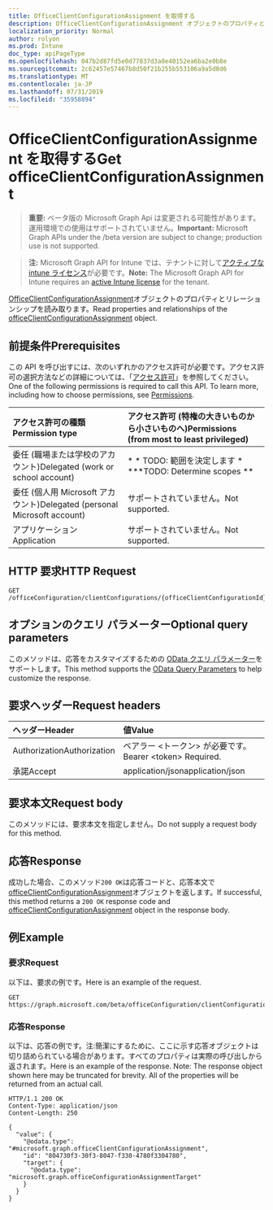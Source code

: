 ```yaml
---
title: OfficeClientConfigurationAssignment を取得する
description: OfficeClientConfigurationAssignment オブジェクトのプロパティとリレーションシップを読み取ります。
localization_priority: Normal
author: rolyon
ms.prod: Intune
doc_type: apiPageType
ms.openlocfilehash: 047b2d87fd5e0d77837d3a0e40152ea6ba2e0b8e
ms.sourcegitcommit: 2c62457e57467b8d50f21b255b553106a9a5d8d6
ms.translationtype: MT
ms.contentlocale: ja-JP
ms.lasthandoff: 07/31/2019
ms.locfileid: "35958894"
---
```

# <a name="get-officeclientconfigurationassignment"></a><span data-ttu-id="49380-103">OfficeClientConfigurationAssignment を取得する</span><span class="sxs-lookup"><span data-stu-id="49380-103">Get officeClientConfigurationAssignment</span></span>

> <span data-ttu-id="49380-104">**重要:** ベータ版の Microsoft Graph Api は変更される可能性があります。運用環境での使用はサポートされていません。</span><span class="sxs-lookup"><span data-stu-id="49380-104">**Important:** Microsoft Graph APIs under the /beta version are subject to change; production use is not supported.</span></span>

> <span data-ttu-id="49380-105">**注:** Microsoft Graph API for Intune では、テナントに対して[アクティブな intune ライセンス](https://go.microsoft.com/fwlink/?linkid=839381)が必要です。</span><span class="sxs-lookup"><span data-stu-id="49380-105">**Note:** The Microsoft Graph API for Intune requires an [active Intune license](https://go.microsoft.com/fwlink/?linkid=839381) for the tenant.</span></span>

<span data-ttu-id="49380-106">[OfficeClientConfigurationAssignment](../resources/intune-cirrus-officeclientconfigurationassignment.md)オブジェクトのプロパティとリレーションシップを読み取ります。</span><span class="sxs-lookup"><span data-stu-id="49380-106">Read properties and relationships of the [officeClientConfigurationAssignment](../resources/intune-cirrus-officeclientconfigurationassignment.md) object.</span></span>

## <a name="prerequisites"></a><span data-ttu-id="49380-107">前提条件</span><span class="sxs-lookup"><span data-stu-id="49380-107">Prerequisites</span></span>
<span data-ttu-id="49380-p101">この API を呼び出すには、次のいずれかのアクセス許可が必要です。アクセス許可の選択方法などの詳細については、「[アクセス許可](/graph/permissions-reference)」を参照してください。</span><span class="sxs-lookup"><span data-stu-id="49380-p101">One of the following permissions is required to call this API. To learn more, including how to choose permissions, see [Permissions](/graph/permissions-reference).</span></span>

|<span data-ttu-id="49380-110">アクセス許可の種類</span><span class="sxs-lookup"><span data-stu-id="49380-110">Permission type</span></span>|<span data-ttu-id="49380-111">アクセス許可 (特権の大きいものから小さいものへ)</span><span class="sxs-lookup"><span data-stu-id="49380-111">Permissions (from most to least privileged)</span></span>|
|:---|:---|
|<span data-ttu-id="49380-112">委任 (職場または学校のアカウント)</span><span class="sxs-lookup"><span data-stu-id="49380-112">Delegated (work or school account)</span></span>|<span data-ttu-id="49380-113">\* \* TODO: 範囲を決定します \* \*</span><span class="sxs-lookup"><span data-stu-id="49380-113">\*\*TODO: Determine scopes \*\*</span></span>|
|<span data-ttu-id="49380-114">委任 (個人用 Microsoft アカウント)</span><span class="sxs-lookup"><span data-stu-id="49380-114">Delegated (personal Microsoft account)</span></span>|<span data-ttu-id="49380-115">サポートされていません。</span><span class="sxs-lookup"><span data-stu-id="49380-115">Not supported.</span></span>|
|<span data-ttu-id="49380-116">アプリケーション</span><span class="sxs-lookup"><span data-stu-id="49380-116">Application</span></span>|<span data-ttu-id="49380-117">サポートされていません。</span><span class="sxs-lookup"><span data-stu-id="49380-117">Not supported.</span></span>|

## <a name="http-request"></a><span data-ttu-id="49380-118">HTTP 要求</span><span class="sxs-lookup"><span data-stu-id="49380-118">HTTP Request</span></span>
<!-- {
  "blockType": "ignored"
}
-->
``` http
GET /officeConfiguration/clientConfigurations/{officeClientConfigurationId}/assignments/{officeClientConfigurationAssignmentId}
```

## <a name="optional-query-parameters"></a><span data-ttu-id="49380-119">オプションのクエリ パラメーター</span><span class="sxs-lookup"><span data-stu-id="49380-119">Optional query parameters</span></span>
<span data-ttu-id="49380-120">このメソッドは、応答をカスタマイズするための [OData クエリ パラメーター](https://developer.microsoft.com/en-us/graph/docs/overview/query_parameters)をサポートします。</span><span class="sxs-lookup"><span data-stu-id="49380-120">This method supports the [OData Query Parameters](https://developer.microsoft.com/en-us/graph/docs/overview/query_parameters) to help customize the response.</span></span>

## <a name="request-headers"></a><span data-ttu-id="49380-121">要求ヘッダー</span><span class="sxs-lookup"><span data-stu-id="49380-121">Request headers</span></span>
|<span data-ttu-id="49380-122">ヘッダー</span><span class="sxs-lookup"><span data-stu-id="49380-122">Header</span></span>|<span data-ttu-id="49380-123">値</span><span class="sxs-lookup"><span data-stu-id="49380-123">Value</span></span>|
|:---|:---|
|<span data-ttu-id="49380-124">Authorization</span><span class="sxs-lookup"><span data-stu-id="49380-124">Authorization</span></span>|<span data-ttu-id="49380-125">ベアラー &lt;トークン&gt; が必要です。</span><span class="sxs-lookup"><span data-stu-id="49380-125">Bearer &lt;token&gt; Required.</span></span>|
|<span data-ttu-id="49380-126">承諾</span><span class="sxs-lookup"><span data-stu-id="49380-126">Accept</span></span>|<span data-ttu-id="49380-127">application/json</span><span class="sxs-lookup"><span data-stu-id="49380-127">application/json</span></span>|

## <a name="request-body"></a><span data-ttu-id="49380-128">要求本文</span><span class="sxs-lookup"><span data-stu-id="49380-128">Request body</span></span>
<span data-ttu-id="49380-129">このメソッドには、要求本文を指定しません。</span><span class="sxs-lookup"><span data-stu-id="49380-129">Do not supply a request body for this method.</span></span>

## <a name="response"></a><span data-ttu-id="49380-130">応答</span><span class="sxs-lookup"><span data-stu-id="49380-130">Response</span></span>
<span data-ttu-id="49380-131">成功した場合、このメソッド`200 OK`は応答コードと、応答本文で[officeClientConfigurationAssignment](../resources/intune-cirrus-officeclientconfigurationassignment.md)オブジェクトを返します。</span><span class="sxs-lookup"><span data-stu-id="49380-131">If successful, this method returns a `200 OK` response code and [officeClientConfigurationAssignment](../resources/intune-cirrus-officeclientconfigurationassignment.md) object in the response body.</span></span>

## <a name="example"></a><span data-ttu-id="49380-132">例</span><span class="sxs-lookup"><span data-stu-id="49380-132">Example</span></span>

### <a name="request"></a><span data-ttu-id="49380-133">要求</span><span class="sxs-lookup"><span data-stu-id="49380-133">Request</span></span>
<span data-ttu-id="49380-134">以下は、要求の例です。</span><span class="sxs-lookup"><span data-stu-id="49380-134">Here is an example of the request.</span></span>
``` http
GET https://graph.microsoft.com/beta/officeConfiguration/clientConfigurations/{officeClientConfigurationId}/assignments/{officeClientConfigurationAssignmentId}
```

### <a name="response"></a><span data-ttu-id="49380-135">応答</span><span class="sxs-lookup"><span data-stu-id="49380-135">Response</span></span>
<span data-ttu-id="49380-p102">以下は、応答の例です。注:簡潔にするために、ここに示す応答オブジェクトは切り詰められている場合があります。すべてのプロパティは実際の呼び出しから返されます。</span><span class="sxs-lookup"><span data-stu-id="49380-p102">Here is an example of the response. Note: The response object shown here may be truncated for brevity. All of the properties will be returned from an actual call.</span></span>
``` http
HTTP/1.1 200 OK
Content-Type: application/json
Content-Length: 250

{
  "value": {
    "@odata.type": "#microsoft.graph.officeClientConfigurationAssignment",
    "id": "804730f3-30f3-8047-f330-4780f3304780",
    "target": {
      "@odata.type": "microsoft.graph.officeConfigurationAssignmentTarget"
    }
  }
}
```



